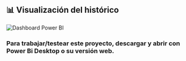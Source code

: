 ## 📊 Visualización del histórico

![Dashboard Power BI](img/dashboard.png)

### Para trabajar/testear este proyecto, descargar y abrir con Power Bi Desktop o su versión web.